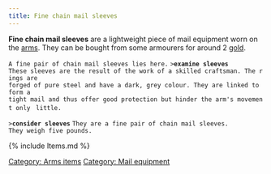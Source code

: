 ```yaml
---
title: Fine chain mail sleeves
---
```


**Fine chain mail sleeves** are a lightweight piece of mail equipment
worn on the [arms](arms "wikilink"). They can be bought from some
armourers for around 2 [gold](gold "wikilink").

`A fine pair of chain mail sleeves lies here.`
`>`**`examine sleeves`**
`These sleeves are the result of the work of a skilled craftsman. The rings are`
`forged of pure steel and have a dark, grey colour. They are linked to form a `
`tight mail and thus offer good protection but hinder the arm's movement only `
`little. `

`>`**`consider sleeves`**
`They are a fine pair of chain mail sleeves.`
`They weigh five pounds.`

{% include Items.md %}

[Category: Arms items](Category:_Arms_items "wikilink") [Category: Mail
equipment](Category:_Mail_equipment "wikilink")
